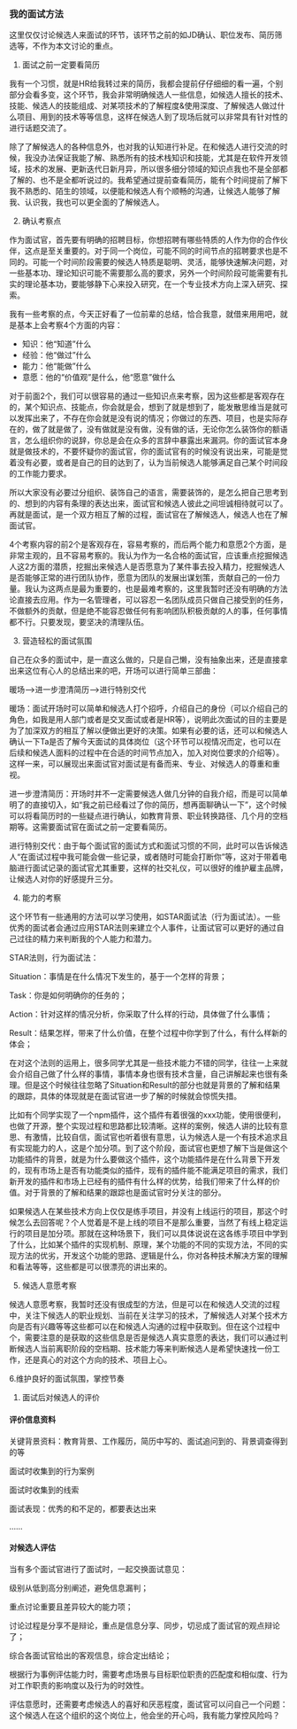 ### 我的面试方法

这里仅仅讨论候选人来面试的环节，该环节之前的如JD确认、职位发布、简历筛选等，不作为本文讨论的重点。

1. 面试之前一定要看简历

我有一个习惯，就是HR给我转过来的简历，我都会提前仔仔细细的看一遍，个别部分会看多变，这个环节，我会非常明确候选人一些信息，如候选人擅长的技术、技能、候选人的技能组成、对某项技术的了解程度&使用深度、了解候选人做过什么项目、用到的技术等等信息，这样在候选人到了现场后就可以非常具有针对性的进行话题交流了。

除了了解候选人的各种信息外，也对我的认知进行补足。在和候选人进行交流的时候，我没办法保证我能了解、熟悉所有的技术栈知识和技能，尤其是在软件开发领域，技术的发展、更新迭代日新月异，所以很多细分领域的知识点我也不是全部都了解的、也不是全都听说过的。我希望通过提前查看简历，能有个时间提前了解下我不熟悉的、陌生的领域，以便能和候选人有个顺畅的沟通，让候选人能够了解我、认识我，我也可以更全面的了解候选人。

2. 确认考察点

作为面试官，首先要有明确的招聘目标，你想招聘有哪些特质的人作为你的合作伙伴，这点是至关重要的。对于同一个岗位，可能不同的时间节点的招聘要求也是不同的。可能一个时间阶段需要的候选人特质是聪明、灵活，能够快速解决问题，对一些基本功、理论知识可能不需要那么高的要求，另外一个时间阶段可能需要有扎实的理论基本功，要能够静下心来投入研究，在一个专业技术方向上深入研究、探索。

我有一些考察的点，今天正好看了一位前辈的总结，恰合我意，就借来用用吧，就是基本上会考察4个方面的内容：

* 知识：他“知道”什么
* 经验：他“做过”什么
* 能力：他“能做”什么
* 意愿：他的“价值观”是什么，他“愿意”做什么

对于前面2个，我们可以很容易的通过一些知识点来考察，因为这些都是客观存在的，某个知识点、技能点，你会就是会，想到了就是想到了，能发散思维当是就可以发挥出来了，不存在你会就是没有说的情况；你做过的东西、项目，也是实际存在的，做了就是做了，没有做就是没有做，没有做的话，无论你怎么装饰你的额语言，怎么组织你的说辞，你总是会在众多的言辞中暴露出来漏洞。你的面试官本身就是做技术的，不要怀疑你的面试官，你的面试官有的时候没有说出来，可能是觉着没有必要，或者是自己的目的达到了，认为当前候选人能够满足自己某个时间段的工作能力要求。

所以大家没有必要过分组织、装饰自己的语言，需要装饰的，是怎么把自己思考到的、想到的内容有条理的表达出来，面试官和候选人彼此之间坦诚相待就可以了。再就是面试，是一个双方相互了解的过程，面试官在了解候选人，候选人也在了解面试官。

4个考察内容的前2个是客观存在，容易考察的，而后两个能力和意愿2个方面，是非常主观的，且不容易考察的。我认为作为一名合格的面试官，应该重点挖掘候选人这2方面的潜质，挖掘出来候选人是否愿意为了某件事去投入精力，挖掘候选人是否能够正常的进行团队协作，愿意为团队的发展出谋划策，贡献自己的一份力量。我认为这两点是最为重要的，也是最难考察的，这里我暂时还没有明确的方法论直接去应用。作为一名管理者，可以容忍一名团队成员只做自己接受到的任务，不做额外的贡献，但是绝不能容忍做任何有影响团队积极贡献的人的事，任何事情都不行。只要发现，要坚决的清理队伍。

3. 营造轻松的面试氛围

自己在众多的面试中，是一直这么做的，只是自己懒，没有抽象出来，还是直接拿出来这位有心人的总结出来的吧，开场可以进行简单三部曲：

暖场——>进一步澄清简历——>进行特别交代

暖场：面试开场时可以简单和候选人打个招呼，介绍自己的身份（可以介绍自己的角色，如我是用人部门或者是交叉面试或者是HR等），说明此次面试的目的主要是为了加深双方的相互了解以便做出更好的决策。如果有必要的话，还可以和候选人确认一下Ta是否了解今天面试的具体岗位（这个环节可以视情况而定，也可以在后续和候选人面料的过程中在合适的时间节点加入，加入对岗位要求的介绍等）。这样一来，可以展现出来面试官对面试是有备而来、专业、对候选人的尊重和重视。

进一步澄清简历：开场时并不一定需要候选人做几分钟的自我介绍，而是可以简单明了的直接切入，如“我之前已经看过了你的简历，想再面聊确认一下”，这个时候可以将看简历时的一些疑点进行确认，如教育背景、职业转换路径、几个月的空档期等。这需要面试官在面试之前一定要看简历。

进行特别交代：由于每个面试官的面试方式和面试习惯的不同，此时可以告诉候选人“在面试过程中我可能会做一些记录，或者随时可能会打断你”等，这对于带着电脑进行面试记录的面试官尤其重要，这样的社交礼仪，可以很好的维护雇主品牌，让候选人对你的好感提升三分。

4. 能力的考察

这个环节有一些通用的方法可以学习使用，如STAR面试法（行为面试法）。一些优秀的面试者会通过应用STAR法则来建立个人事件，让面试官可以更好的通过自己过往的精力来判断我的个人能力和潜力。

STAR法则，行为面试法：

Situation：事情是在什么情况下发生的，基于一个怎样的背景；

Task：你是如何明确你的任务的；

Action：针对这样的情况分析，你采取了什么样的行动，具体做了什么事情；

Result：结果怎样，带来了什么价值，在整个过程中你学到了什么，有什么样新的体会；

在对这个法则的运用上，很多同学尤其是一些技术能力不错的同学，往往一上来就会介绍自己做了什么样的事情，事情本身也很有技术含量，自己讲解起来也很有条理。但是这个时候往往忽略了Situation和Result的部分也就是背景的了解和结果的跟踪，具体的体现就是在面试官进一步了解的时候就会惊慌失措。

比如有个同学实现了一个npm插件，这个插件有着很强的xxx功能，使用很便利，也做了开源，整个实现过程和思路都比较清晰。这样的案例，候选人讲的比较有意思、有激情，比较自信，面试官也听着很有意思，认为候选人是一个有技术追求且有实现能力的人，这是个加分项。到了这个阶段，面试官也更想了解下当是做这个功能插件的背景，就是为什么要做这个插件，这个功能插件是在什么背景下开发的，现有市场上是否有功能类似的插件，现有的插件能不能满足项目的需求，我们新开发的插件和市场上已经有的插件有什么样的优势，给我们带来了什么样的价值。对于背景的了解和结果的跟踪也是面试官时分关注的部分。

如果候选人在某些技术方向上仅仅是练手项目，并没有上线运行的项目，那这个时候怎么去回答呢？个人觉着是不是上线的项目不是那么重要，当然了有线上稳定运行的项目是加分项。那就在这种场景下，我们可以具体说说在这各练手项目中学到了什么，比如某个插件的实现机制、原理，某个功能的不同的实现方法，不同的实现方法的优劣，开发这个功能的思路、逻辑是什么，你对各种技术解决方案的理解和看法等等，这些都是可以很漂亮的讲出来的。

5. 候选人意愿考察

候选人意愿考察，我暂时还没有很成型的方法，但是可以在和候选人交流的过程中，关注下候选人的职业规划、当前在关注学习的技术，了解候选人对某个技术方向是否有兴趣等等这些都可以在和候选人沟通的过程中获取到。但在这个过程中个，需要注意的是获取的这些信息是否是候选人真实意愿的表达，我们可以通过判断候选人当前离职阶段的空档期、技术能力等来判断候选人是希望快速找一份工作，还是真心的对这个方向的技术、项目上心。

6.维护良好的面试氛围，掌控节奏


1. 面试后对候选人的评价

#### 评价信息资料

关键背景资料：教育背景、工作履历，简历中写的、面试追问到的、背景调查得到的等

面试时收集到的行为案例

面试时收集到的线索

面试表现：优秀的和不足的，都要表达出来

……

#### 对候选人评估

当有多个面试官进行了面试时，一起交换面试意见：

级别从低到高分别阐述，避免信息漏判；

重点讨论重要且差异较大的能力项；

讨论过程是分享不是辩论，重点是信息分享、同步，切忌成了面试官的观点辩论了；

综合各面试官给出的客观信息，综合定出结论；

根据行为事例评估能力时，需要考虑场景与目标职位职责的匹配度和相似度、行为对工作职责的影响度以及行为的时效性。

评估意愿时，还需要考虑候选人的喜好和厌恶程度，面试官可以问自己一个问题：这个候选人在这个组织的这个岗位上，他会坐的开心吗，我有能力掌控风险吗？